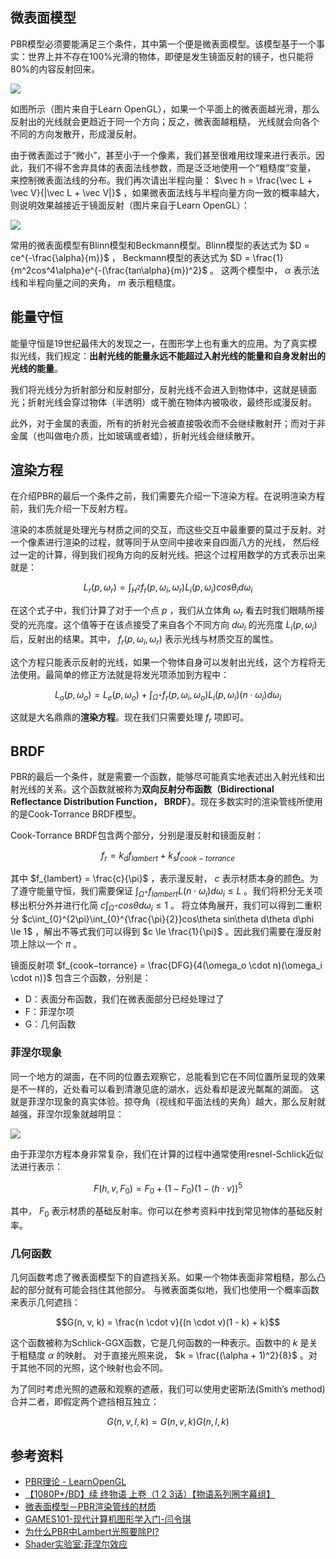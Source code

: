 ## 微表面模型
PBR模型必须要能满足三个条件，其中第一个便是微表面模型。该模型基于一个事实：世界上并不存在100%光滑的物体，即便是发生镜面反射的镜子，也只能将80%的内容反射回来。

![](https://learnopengl-cn.github.io/img/07/01/microfacets_light_rays.png)

如图所示（图片来自于Learn OpenGL），如果一个平面上的微表面越光滑，那么反射出的光线就会更趋近于同一个方向；反之，微表面越粗糙，
光线就会向各个不同的方向发散开，形成漫反射。

由于微表面过于“微小”，甚至小于一个像素，我们甚至很难用纹理来进行表示。因此，我们不得不舍弃具体的表面法线参数，而是泛泛地使用一个“粗糙度”变量，
来控制微表面法线的分布。我们再次请出半程向量： $\vec h = \frac{\vec L + \vec V}{|\vec L + \vec V|}$ ，如果微表面法线与半程向量方向一致的概率越大，
则说明效果越接近于镜面反射（图片来自于Learn OpenGL）：

![](https://learnopengl-cn.github.io/img/07/01/ndf.png)

常用的微表面模型有Blinn模型和Beckmann模型。Blinn模型的表达式为 $D = ce^{-\frac{\alpha}{m}}$ ，
Beckmann模型的表达式为 $D = \frac{1}{m^2cos^4\alpha}e^{-(\frac{tan\alpha}{m})^2}$ 。
这两个模型中， $\alpha$ 表示法线和半程向量之间的夹角， $m$ 表示粗糙度。

## 能量守恒
能量守恒是19世纪最伟大的发现之一，在图形学上也有重大的应用。为了真实模拟光线，我们规定：**出射光线的能量永远不能超过入射光线的能量和自身发射出的光线的能量**。

我们将光线分为折射部分和反射部分，反射光线不会进入到物体中，这就是镜面光；折射光线会穿过物体（半透明）或干脆在物体内被吸收，最终形成漫反射。

此外，对于金属的表面，所有的折射光会被直接吸收而不会继续散射开；而对于非金属（也叫做电介质，比如玻璃或者蜡），折射光线会继续散开。

## 渲染方程
在介绍PBR的最后一个条件之前，我们需要先介绍一下渲染方程。在说明渲染方程前，我们先介绍一下反射方程。

渲染的本质就是处理光与材质之间的交互，而这些交互中最重要的莫过于反射。对一个像素进行渲染的过程，就等同于从空间中接收来自四面八方的光线，
然后经过一定的计算，得到我们视角方向的反射光线。把这个过程用数学的方式表示出来就是：

$$L_r(p, \omega_r) = \int_{H^2} f_r(p, \omega_i, \omega_r)L_i(p, \omega_i)cos\theta_id\omega_i$$

在这个式子中，我们计算了对于一个点 $p$ ，我们从立体角 $\omega_r$ 看去时我们眼睛所接受的光亮度。这个值等于在该点接受了来自各个不同方向 $d\omega_i$
的光亮度 $L_i(p, \omega_i)$ 后，反射出的结果。其中， $f_r(p, \omega_i, \omega_r)$ 表示光线与材质交互的属性。

这个方程只能表示反射的光线，如果一个物体自身可以发射出光线，这个方程将无法使用。最简单的修正方法就是将发光项添加到方程中：

$$L_o(p, \omega_o) = L_e(p, \omega_o) + \int_{\Omega^{+}} f_r(p, \omega_i, \omega_o)L_i(p, \omega_i)(n \cdot \omega_i)d\omega_i$$

这就是大名鼎鼎的**渲染方程**。现在我们只需要处理 $f_r$ 项即可。

## BRDF
PBR的最后一个条件，就是需要一个函数，能够尽可能真实地表述出入射光线和出射光线的关系。这个函数就被称为**双向反射分布函数（Bidirectional Reflectance Distribution Function， BRDF）**。现在多数实时的渲染管线所使用的是Cook-Torrance BRDF模型。

Cook-Torrance BRDF包含两个部分，分别是漫反射和镜面反射：

$$f_r = k_df_{lambert} + k_sf_{cook−torrance}$$

其中 $f_{lambert} = \frac{c}{\pi}$ ，表示漫反射， $c$ 表示材质本身的颜色。为了遵守能量守恒，我们需要保证 $\int_{\Omega^{+}}f_{lambert}L(n \cdot \omega_i)d\omega_i \le L$ 。我们将积分无关项移出积分外并进行化简 $c\int_{\Omega^{+}}cos\theta d\omega_i \le 1$ 。
将立体角展开，我们可以得到二重积分 $c\int_{0}^{2\pi}\int_{0}^{\frac{\pi}{2}}cos\theta sin\theta d\theta d\phi \le 1$ ，解出不等式我们可以得到 $c \le \frac{1}{\pi}$ 。因此我们需要在漫反射项上除以一个 $\pi$ 。

镜面反射项 $f_{cook−torrance} = \frac{DFG}{4(\omega_o \cdot n)(\omega_i \cdot n)}$ 包含三个函数，分别是：

+ D：表面分布函数，我们在微表面部分已经处理过了
+ F：菲涅尔项
+ G：几何函数

### 菲涅尔现象
同一个地方的湖面，在不同的位置去观察它，总能看到它在不同位置所呈现的效果是不一样的，近处看可以看到清澈见底的湖水，远处看却是波光粼粼的湖面。
这就是菲涅尔现象的真实体验。掠夺角（视线和平面法线的夹角）越大，那么反射就越强，菲涅尔现象就越明显：

![](https://learnopengl-cn.github.io/img/07/01/fresnel.png)

由于菲涅尔方程本身非常复杂，我们在计算的过程中通常使用resnel-Schlick近似法进行表示：

$$F(h, v, F_0) = F_0 + (1 - F_0)(1 - (h \cdot v))^5$$

其中， $F_0$ 表示材质的基础反射率。你可以在参考资料中找到常见物体的基础反射率。

### 几何函数
几何函数考虑了微表面模型下的自遮挡关系。如果一个物体表面非常粗糙，那么凸起的部分就有可能会挡住其他部分。
与微表面类似地，我们也使用一个概率函数来表示几何遮挡：

$$G(n, v, k) = \frac{n \cdot v}{(n \cdot v)(1 - k) + k}$$

这个函数被称为Schlick-GGX函数，它是几何函数的一种表示。函数中的 $k$ 是关于粗糙度 $\alpha$ 的映射。
对于直接光照来说，  $k = \frac{(\alpha + 1)^2}{8}$ 。对于其他不同的光照，这个映射也会不同。

为了同时考虑光照的遮蔽和观察的遮蔽，我们可以使用史密斯法(Smith’s method)合并二者，即假定两个遮挡相互独立：

$$G(n, v, l, k) = G(n, v, k)G(n, l, k)$$

## 参考资料
+ [PBR理论 - LearnOpenGL](https://learnopengl-cn.github.io/07%20PBR/01%20Theory/)
+ [【1080P+/BD】续 终物语 上卷（1 2 3话）【物语系列圈字幕组】](https://www.bilibili.com/video/BV1wb411z7J4?spm_id_from=333.999.0.0)
+ [微表面模型－PBR渲染管线的材质](https://zhuanlan.zhihu.com/p/25421091)
+ [GAMES101-现代计算机图形学入门-闫令琪](https://www.bilibili.com/video/BV1X7411F744?p=15)
+ [为什么PBR中Lambert光照要除PI?](https://zhuanlan.zhihu.com/p/29837458)
+ [Shader实验室:菲涅尔效应](https://zhuanlan.zhihu.com/p/151375798)